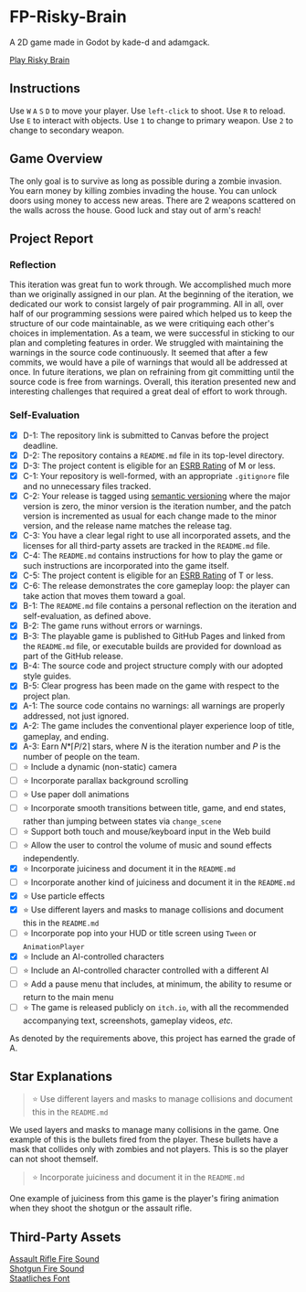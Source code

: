 # FP-Risky-Brain

A 2D game made in Godot by kade-d and adamgack.

[Play Risky Brain](https://bsu-cs315.github.io/FP-Risky-Brain/)

## Instructions

Use `W` `A` `S` `D` to move your player. Use `left-click` to shoot. Use `R` to reload. Use `E` to interact with objects. Use `1` to change to primary weapon. Use `2` to change to secondary weapon.

## Game Overview

The only goal is to survive as long as possible during a zombie invasion. You earn money by killing zombies invading the house. You can unlock doors using money to access new areas. There are 2 weapons scattered on the walls across the house. Good luck and stay out of arm's reach!

## Project Report

### Reflection

This iteration was great fun to work through. We accomplished much more than we originally assigned in our plan. At the beginning of the iteration, we dedicated our work to consist largely of pair programming. All in all, over half of our programming sessions were paired which helped us to keep the structure of our code maintainable, as we were critiquing each other's choices in implementation. As a team, we were successful in sticking to our plan and completing features in order. We struggled with maintaining the warnings in the source code continuously. It seemed that after a few commits, we would have a pile of warnings that would all be addressed at once. In future iterations, we plan on refraining from git committing until the source code is free from warnings. Overall, this iteration presented new and interesting challenges that required a great deal of effort to work through.


### Self-Evaluation

- [X] D-1: The repository link is submitted to Canvas before the project deadline.
- [X] D-2: The repository contains a <code>README.md</code> file in its top-level directory.
- [X] D-3: The project content is eligible for an <a href="https://www.esrb.org/ratings-guide/">ESRB Rating</a> of M or less.
- [X] C-1: Your repository is well-formed, with an appropriate <code>.gitignore</code> file and no unnecessary files tracked.
- [X] C-2: Your release is tagged using <a href="https://semver.org/">semantic versioning</a> where the major version is zero, the minor version is the iteration number, and the patch version is incremented as usual for each change made to the minor version, and the release name matches the release tag.
- [X] C-3: You have a clear legal right to use all incorporated assets, and the licenses for all third-party assets are tracked in the <code>README.md</code> file.
- [X] C-4: The <code>README.md</code> contains instructions for how to play the game or such instructions are incorporated into the game itself.
- [X] C-5: The project content is eligible for an <a href="https://www.esrb.org/ratings-guide/">ESRB Rating</a> of T or less.
- [X] C-6: The release demonstrates the core gameplay loop: the player can take action that moves them toward a goal.
- [X] B-1: The <code>README.md</code> file contains a personal reflection on the iteration and self-evaluation, as defined above.
- [X] B-2: The game runs without errors or warnings.
- [X] B-3: The playable game is published to GitHub Pages and linked from the <code>README.md</code> file, or executable builds are provided for download as part of the GitHub release.
- [X] B-4: The source code and project structure comply with our adopted style guides.
- [X] B-5: Clear progress has been made on the game with respect to the project plan.
- [X] A-1: The source code contains no warnings: all warnings are properly addressed, not just ignored.
- [X] A-2: The game includes the conventional player experience loop of title, gameplay, and ending.
- [X] A-3: Earn <em>N</em>*&lceil;<em>P</em>/2&rceil; stars, where <em>N</em> is the iteration number and <em>P</em> is the number of people on the team.
- [ ] ⭐ Include a dynamic (non-static) camera
- [ ] ⭐ Incorporate parallax background scrolling
- [ ] ⭐ Use paper doll animations
- [ ] ⭐ Incorporate smooth transitions between title, game, and end states, rather than jumping between states via <code>change_scene</code>
- [ ] ⭐ Support both touch and mouse/keyboard input in the Web build
- [ ] ⭐ Allow the user to control the volume of music and sound effects independently.
- [X] ⭐ Incorporate juiciness and document it in the <code>README.md</code>
- [ ] ⭐ Incorporate another kind of juiciness and document it in the <code>README.md</code>
- [X] ⭐ Use particle effects
- [X] ⭐ Use different layers and masks to manage collisions and document this in the <code>README.md</code>
- [ ] ⭐ Incorporate pop into your HUD or title screen using <code>Tween</code> or <code>AnimationPlayer</code>
- [X] ⭐ Include an AI-controlled characters
- [ ] ⭐ Include an AI-controlled character controlled with a different AI
- [ ] ⭐ Add a pause menu that includes, at minimum, the ability to resume or return to the main menu
- [ ] ⭐ The game is released publicly on <code>itch.io</code>, with all the recommended accompanying text, screenshots, gameplay videos, <i>etc.</i>

As denoted by the requirements above, this project has earned the grade of A.


## Star Explanations
>⭐ Use different layers and masks to manage collisions and document this in the <code>README.md</code>
>
We used layers and masks to manage many collisions in the game. One example of this is the bullets fired from the player. These bullets have a mask that collides only with zombies and not players. This is so the player can not shoot themself.
>⭐ Incorporate juiciness and document it in the <code>README.md</code>
>
One example of juiciness from this game is the player's firing animation when they shoot the shotgun or the assault rifle.



## Third-Party Assets
[Assault Rifle Fire Sound](licenses/assault_rifle_fire.txt)<br>
[Shotgun Fire Sound](licenses/shotgun_fire.txt)<br>
[Staatliches Font](licenses/OFL.txt)<br>

